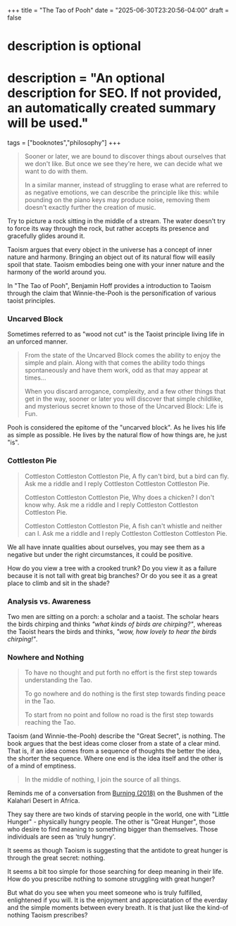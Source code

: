 +++
title = "The Tao of Pooh"
date = "2025-06-30T23:20:56-04:00"
draft = false

#
# description is optional
#
# description = "An optional description for SEO. If not provided, an automatically created summary will be used."

tags = ["booknotes","philosophy"]
+++

> Sooner or later, we are bound to discover things about ourselves that we don't like. But once we see they're here, we can decide what we want to do with them.
> 
> In a similar manner, instead of struggling to erase what are referred to as negative emotions, we can describe the principle like this: while pounding on the piano keys may produce noise, removing them doesn't exactly further the creation of music.

Try to picture a rock sitting in the middle of a stream. The water doesn't try to force its way through the rock, but rather accepts its presence and gracefully glides around it.

Taoism argues that every object in the universe has a concept of inner nature and harmony. Bringing an object out of its natural flow will easily spoil that state. Taoism embodies being one with your inner nature and the harmony of the world around you.

In "The Tao of Pooh", Benjamin Hoff provides a introduction to Taoism through the claim that Winnie-the-Pooh is the personification of various taoist principles.

### Uncarved Block

Sometimes referred to as "wood not cut" is the Taoist principle living life in an unforced manner.

> From the state of the Uncarved Block comes the ability to enjoy the simple and plain. Along with that comes the ability todo things spontaneously and have them work, odd as that may appear at times...
> 
> When you discard arrogance, complexity, and a few other things that get in the way, sooner or later you will discover that simple childlike, and mysterious secret known to those of the Uncarved Block: Life is Fun.

Pooh is considered the epitome of the "uncarved block". As he lives his life as simple as possible. He lives by the natural flow of how things are, he just "is".


### Cottleston Pie

>Cottleston Cottleston Cottleston Pie,
>A fly can't bird, but a bird can fly.
>Ask me a riddle and I reply
>Cottleston Cottleston Cottleston Pie.
>
>Cottleston Cottleston Cottleston Pie,
>Why does a chicken? I don't know why.
>Ask me a riddle and I reply
>Cottleston Cottleston Cottleston Pie.
>
>Cottleston Cottleston Cottleston Pie,
>A fish can't whistle and neither can I.
>Ask me a riddle and I reply
Cottleston Cottleston Cottleston Pie.

We all have innate qualities about ourselves, you may see them as a negative but under the right circumstances, it could be positive.

How do you view a tree with a crooked trunk? Do you view it as a failure because it is not tall with great big branches? Or do you see it as a great place to climb and sit in the shade?

### Analysis vs. Awareness

Two men are sitting on a porch: a scholar and a taoist. The scholar hears the birds chirping and thinks *"what kinds of birds are chirping?"*, whereas the Taoist hears the birds and thinks, *"wow, how lovely to hear the birds chirping!"*. 

### Nowhere and Nothing

> To have no thought and put forth no effort is the first step towards understanding the Tao.
>
> To go nowhere and do nothing is the first step towards finding peace in the Tao.
>
> To start from no point and follow no road is the first step towards reaching the Tao.

Taoism (and Winnie-the-Pooh) describe the "Great Secret", is nothing. The book argues that the best ideas come closer from a state of a clear mind. That is, if an idea comes from a sequence of thoughts the better the idea, the shorter the sequence. Where one end is the idea itself and the other is of a mind of emptiness.

> In the middle of nothing, I join the source of all things.

Reminds me of a conversation from [Burning (2018)](https://en.wikipedia.org/wiki/Burning_(2018_film)) on the Bushmen of the Kalahari Desert in Africa.

They say there are two kinds of starving people in the world, one with "Little Hunger" - physically hungry people. The other is "Great Hunger", those who desire to find meaning to something bigger than themselves. Those individuals are seen as 'truly hungry'.

It seems as though Taoism is suggesting that the antidote to great hunger is through the great secret: nothing.

It seems a bit too simple for those searching for deep meaning in their life. How do you prescribe nothing to somone struggling with great hunger?

But what do you see when you meet someone who is truly fulfilled, enlightened if you will. It is the enjoyment and appreciatation of the everday and the simple moments between every breath. It is that just like the kind-of nothing Taoism prescribes?





